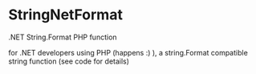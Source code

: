 # StringNetFormat
.NET String.Format PHP function

for .NET developers using PHP (happens :) ), a string.Format compatible string function (see code for details)
